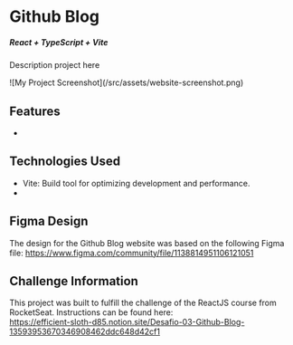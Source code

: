 # Github Blog

##### React + TypeScript + Vite

Description project here <edit here>

<edit below>
![My Project Screenshot](/src/assets/website-screenshot.png)

## Features

- <edit here>

## Technologies Used

- Vite: Build tool for optimizing development and performance.
- 

## Figma Design

The design for the Github Blog website was based on the following Figma file:
https://www.figma.com/community/file/1138814951106121051

## Challenge Information

This project was built to fulfill the challenge of the ReactJS course from RocketSeat.
Instructions can be found here:<br>
https://efficient-sloth-d85.notion.site/Desafio-03-Github-Blog-13593953670346908462ddc648d42cf1

